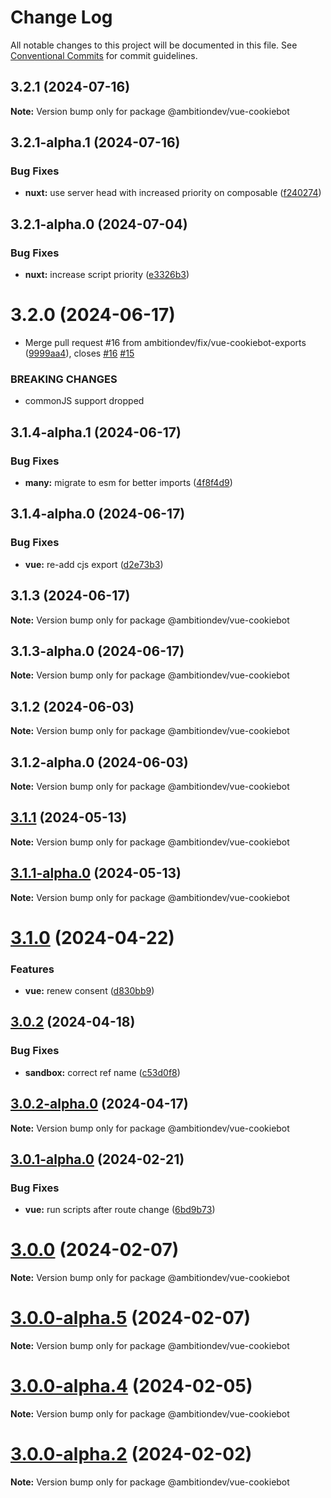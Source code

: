 # Change Log

All notable changes to this project will be documented in this file.
See [Conventional Commits](https://conventionalcommits.org) for commit guidelines.

## 3.2.1 (2024-07-16)

**Note:** Version bump only for package @ambitiondev/vue-cookiebot





## 3.2.1-alpha.1 (2024-07-16)


### Bug Fixes

* **nuxt:** use server head with increased priority on composable ([f240274](https://github.com/ambitiondev/cookiebot/commit/f240274c585a93d3ebee77bf8c40f4612fbb8bf1))





## 3.2.1-alpha.0 (2024-07-04)


### Bug Fixes

* **nuxt:** increase script priority ([e3326b3](https://github.com/ambitiondev/cookiebot/commit/e3326b34b34ae2a1255e8f9549abad14ec10e878))





# 3.2.0 (2024-06-17)


* Merge pull request #16 from ambitiondev/fix/vue-cookiebot-exports ([9999aa4](https://github.com/ambitiondev/cookiebot/commit/9999aa497eced36a9dbc3d36c2c6012f9ff5afe8)), closes [#16](https://github.com/ambitiondev/cookiebot/issues/16) [#15](https://github.com/ambitiondev/cookiebot/issues/15)


### BREAKING CHANGES

* commonJS support dropped





## 3.1.4-alpha.1 (2024-06-17)


### Bug Fixes

* **many:** migrate to esm for better imports ([4f8f4d9](https://github.com/ambitiondev/cookiebot/commit/4f8f4d963de4c74d9e76799c8bf51ab051fdac50))





## 3.1.4-alpha.0 (2024-06-17)


### Bug Fixes

* **vue:** re-add cjs export ([d2e73b3](https://github.com/ambitiondev/cookiebot/commit/d2e73b3f2437cfa0bd5149ca47138ac3a08301c9))





## 3.1.3 (2024-06-17)

**Note:** Version bump only for package @ambitiondev/vue-cookiebot





## 3.1.3-alpha.0 (2024-06-17)

**Note:** Version bump only for package @ambitiondev/vue-cookiebot





## 3.1.2 (2024-06-03)

**Note:** Version bump only for package @ambitiondev/vue-cookiebot





## 3.1.2-alpha.0 (2024-06-03)

**Note:** Version bump only for package @ambitiondev/vue-cookiebot





## [3.1.1](https://github.com/ambitiondev/cookiebot/compare/v3.1.1-alpha.0...v3.1.1) (2024-05-13)

**Note:** Version bump only for package @ambitiondev/vue-cookiebot





## [3.1.1-alpha.0](https://github.com/ambitiondev/cookiebot/compare/v3.1.0...v3.1.1-alpha.0) (2024-05-13)

**Note:** Version bump only for package @ambitiondev/vue-cookiebot





# [3.1.0](https://github.com/ambitiondev/cookiebot/compare/v3.0.2...v3.1.0) (2024-04-22)


### Features

* **vue:** renew consent ([d830bb9](https://github.com/ambitiondev/cookiebot/commit/d830bb9cba53c49aa1bf5162c7f0459b76715001))





## [3.0.2](https://github.com/ambitiondev/cookiebot/compare/v3.0.2-alpha.0...v3.0.2) (2024-04-18)


### Bug Fixes

* **sandbox:** correct ref name ([c53d0f8](https://github.com/ambitiondev/cookiebot/commit/c53d0f8787614f98b95ffa5e370c6fba6ec70d4b))





## [3.0.2-alpha.0](https://github.com/ambitiondev/cookiebot/compare/v3.0.1...v3.0.2-alpha.0) (2024-04-17)

**Note:** Version bump only for package @ambitiondev/vue-cookiebot





## [3.0.1-alpha.0](https://github.com/ambitiondev/cookiebot/compare/v3.0.0...v3.0.1-alpha.0) (2024-02-21)


### Bug Fixes

* **vue:** run scripts after route change ([6bd9b73](https://github.com/ambitiondev/cookiebot/commit/6bd9b73fa5636e963de0c62a2a9fbbc17664e829))





# [3.0.0](https://github.com/ambitiondev/cookiebot/compare/v3.0.0-alpha.5...v3.0.0) (2024-02-07)

**Note:** Version bump only for package @ambitiondev/vue-cookiebot





# [3.0.0-alpha.5](https://github.com/ambitiondev/cookiebot/compare/v3.0.0-alpha.0...v3.0.0-alpha.5) (2024-02-07)

**Note:** Version bump only for package @ambitiondev/vue-cookiebot





# [3.0.0-alpha.4](https://github.com/ambitiondev/cookiebot/compare/v3.0.0-alpha.3...v3.0.0-alpha.4) (2024-02-05)

**Note:** Version bump only for package @ambitiondev/vue-cookiebot





# [3.0.0-alpha.2](https://github.com/ambitiondev/cookiebot/compare/v3.0.0-alpha.1...v3.0.0-alpha.2) (2024-02-02)

**Note:** Version bump only for package @ambitiondev/vue-cookiebot
